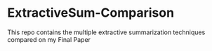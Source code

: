 # ExtractiveSum-Comparison
This repo contains the multiple extractive summarization techniques compared on my Final Paper

